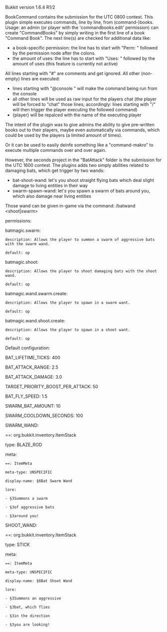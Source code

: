 Bukkit version 1.6.4 R1/2

BookCommand contains the submission for the UTC 0800 contest.
This plugin simple executes commands, line by line, from (command-)books.
Usage: an admin (or player with the 'commandbooks.edit' permission) can create "CommandBooks"
by simply writing in the first line of a book "Command Book".
The next line(s) are checked for additional data like:
* a book-specific permission: the line has to start with "Perm: " followed by the permission node after the colons.
* the amount of uses: the line has to start with "Uses: " followed by the amount of uses (this feature is currently not active)

All lines starting with "#" are comments and get ignored.
All other (non-empty) lines are executed:
* lines starting with "@console " will make the command being run from the console
* all other lines will be used as raw input for the players chat (the player will be forced to "chat" those lines;
accordingly: lines starting with "/" will then trigger the player executing the followed command)
* {player} will be repalced with the name of the executing player

The intent of the plugin was to give admins the ability to give pre-written books out to their players,
maybe even automatically via commands, which could be used by the players (a limited amount of times).

Or it can be used to easily deinfe something like a "command-makro" to execute multiple commands over and over again.


However, the seconds project in the "BatAttack" folder is the submission for the UTC 1600 contest.
The plugins adds two simply abilities related to damaging bats, which get trigger by two wands:
* bat-shoot-wand: let's you shoot straight flying bats which deal slight damage to living entities in their way
* swarm-spawn-wand: let's you spawn a swarm of bats around you, which also damage near living entities

Those wand can be given in-game via the command: /batwand <shoot|swarm>

permissions:

  batmagic.swarm:
  
    description: Allows the player to summon a swarm of aggressive bats with the swarm wand.
    
    default: op
    
  batmagic.shoot:
  
    description: Allows the player to shoot damaging bats with the shoot wand.
    
    default: op
    
  batmagic.wand.swarm.create:
  
    description: Allows the player to spawn in a swarm want.
    
    default: op
    
  batmagic.wand.shoot.create:
  
    description: Allows the player to spawn in a shoot want.
    
    default: op
    
Default configuration:

BAT_LIFETIME_TICKS: 400

BAT_ATTACK_RANGE: 2.5

BAT_ATTACK_DAMAGE: 3.0

TARGET_PRIORITY_BOOST_PER_ATTACK: 50

BAT_FLY_SPEED: 1.5

SWARM_BAT_AMOUNT: 10

SWARM_COOLDOWN_SECONDS: 100

SWARM_WAND:

  ==: org.bukkit.inventory.ItemStack
  
  type: BLAZE_ROD
  
  meta:
  
    ==: ItemMeta
    
    meta-type: UNSPECIFIC
    
    display-name: §6Bat Swarm Wand
    
    lore:
    
    - §3Summons a swarm
    
    - §3of aggressive bats
    
    - §3around you!
    
SHOOT_WAND:

  ==: org.bukkit.inventory.ItemStack
  
  type: STICK
  
  meta:
  
    ==: ItemMeta
    
    meta-type: UNSPECIFIC
    
    display-name: §6Bat Shoot Wand
    
    lore:
    
    - §3Summons an aggressive
    
    - §3bat, which flies
    
    - §3in the direction
    
    - §3you are looking!
